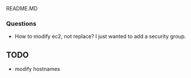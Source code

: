 README.MD


### Questions
- How to modify ec2, not replace? I just wanted to add a security group.


## TODO
- modify hostnames
